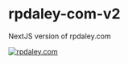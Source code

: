 # rpdaley-com-v2
NextJS version of rpdaley.com

[![rpdaley.com](https://github.com/ryanpdaley/rpdaley-com-v2/actions/workflows/super-linter.yml/badge.svg)](https://github.com/marketplace/actions/super-linter)
